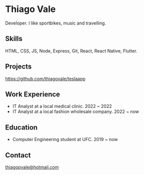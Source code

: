 # Thiago Vale
Developer.
I like sportbikes, music and travelling.

## Skills
HTML, CSS, JS, Node, Express, Git, React, React Native, Flutter.

## Projects
https://github.com/thiagovale/teslaapp

## Work Experience
 - IT Analyst at a local medical clinic.
   2022 ~ 2022
 - IT Analyst at a local fashion wholesale company.
   2022 ~ now

## Education
- Computer Engineering student at UFC.
  2019 ~ now

## Contact
thiagopvale@hotmail.com
